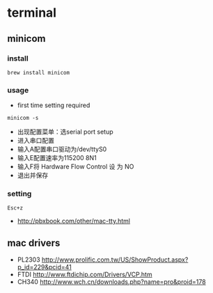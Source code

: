# terminal

## minicom


### install 

```
brew install minicom
```

### usage

* first time setting required

```
minicom -s
```


* 出现配置菜单：选serial port setup
* 进入串口配置
* 输入A配置串口驱动为/dev/ttyS0
* 输入E配置速率为115200 8N1
* 输入F将 Hardware Flow Control 设 为 NO
* 退出并保存


### setting

```
Esc+z
```


* <http://pbxbook.com/other/mac-tty.html>


## mac drivers

* PL2303  <http://www.prolific.com.tw/US/ShowProduct.aspx?p_id=229&pcid=41>
* FTDI	<http://www.ftdichip.com/Drivers/VCP.htm>
* CH340	<http://www.wch.cn/downloads.php?name=pro&proid=178>